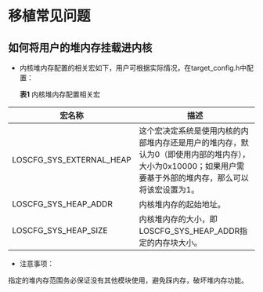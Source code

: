 # 移植常见问题


## 如何将用户的堆内存挂载进内核

- 内核堆内存配置的相关宏如下，用户可根据实际情况，在target_config.h中配置：

  **表1** 内核堆内存配置相关宏

| 宏名称 | 描述 | 
| -------- | -------- |
| LOSCFG_SYS_EXTERNAL_HEAP | 这个宏决定系统是使用内核的内部堆内存还是用户的堆内存，默认为0（即使用内部的堆内存），大小为0x10000；如果用户需要基于外部的堆内存，那么可以将该宏设置为1。 | 
| LOSCFG_SYS_HEAP_ADDR | 内核堆内存的起始地址。 | 
| LOSCFG_SYS_HEAP_SIZE | 内核堆内存的大小，即LOSCFG_SYS_HEAP_ADDR指定的内存块大小。 | 

- 注意事项：

指定的堆内存范围务必保证没有其他模块使用，避免踩内存，破坏堆内存功能。
